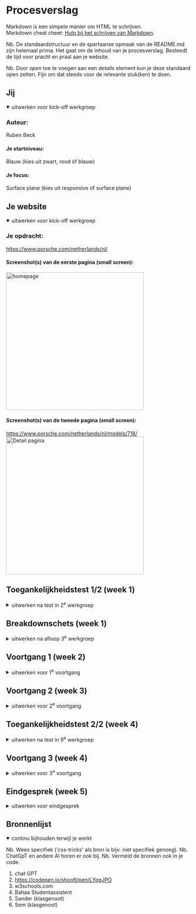 # Procesverslag
Markdown is een simpele manier om HTML te schrijven.  
Markdown cheat cheet: [Hulp bij het schrijven van Markdown](https://github.com/adam-p/markdown-here/wiki/Markdown-Cheatsheet).

Nb. De standaardstructuur en de spartaanse opmaak van de README.md zijn helemaal prima. Het gaat om de inhoud van je procesverslag. Besteedt de tijd voor pracht en praal aan je website.

Nb. Door *open* toe te voegen aan een *details* element kun je deze standaard open zetten. Fijn om dat steeds voor de relevante stuk(ken) te doen.





## Jij

<details open>
  <summary>uitwerken voor kick-off werkgroep</summary>

  ### Auteur:
  Ruben Beck

  #### Je startniveau:
  Blauw (kies uit zwart, rood óf blauw)

  #### Je focus:
 Surface plane (kies uit responsive óf surface plane)
 
</details>





## Je website

<details open>
  <summary>uitwerken voor kick-off werkgroep</summary>

  ### Je opdracht:
https://www.porsche.com/netherlands/nl/
  #### Screenshot(s) van de eerste pagina (small screen): 
   
  <img src="images/screenshot-porsche-pagina.png" width="375px" alt="homepage">

  #### Screenshot(s) van de tweede pagina (small screen):
https://www.porsche.com/netherlands/nl/models/718/
  <img src="images/screenshot-718page.jpg" width="375px" alt="Detail pagina">
 
</details>



## Toegankelijkheidstest 1/2 (week 1)

<details>
  <summary>uitwerken na test in 2<sup>e</sup> werkgroep</summary>

  ### Bevindingen
  Ik had nog erg weinig om te laten zien hier omdat ik erg druk was met adere vakken/ hers
</details>



## Breakdownschets (week 1)

<details>
  <summary>uitwerken na afloop 3<sup>e</sup> werkgroep</summary>

  ### de hele pagina: 
  <img src="readme-images/dummy-plaatje.jpg" width="375px" alt="breakdown van de hele pagina">

  ### dynamisch deel (bijv menu): 
  <img src="readme-images/dummy-plaatje.jpg" width="375px" alt="breakdown van een dynamisch deel">

  ### wellicht nog een dynamisch deel (bijv filter): 
  <img src="readme-images/dummy-plaatje.jpg" width="375px" alt="breakdown van nog een dynamisch deel">

</details>





## Voortgang 1 (week 2)

<details>
  <summary>uitwerken voor 1<sup>e</sup> voortgang</summary>

  ### Stand van zaken
Wat goed ging:
-html 
-begin van css


  ### Agenda voor meeting
  samen met je groepje opstellen


Ruben: Ik wou graag weten welke manieren ik kon gebruiken om mijn website responsiver te maken.
ziggy: info over svg foutmeldingen
Elisa: Persoonlijke html check
jake:-


  ### Verslag van meeting
  hier na afloop snel de uitkomsten van de meeting vastleggen

  - Flexbox gebruiken


</details>





## Voortgang 2 (week 3)

<details>
  <summary>uitwerken voor 2<sup>e</sup> voortgang</summary>

  ### Stand van zaken
  hier dit ging goed & dit was lastig (neem ook screenshots op van delen van je website en code)

  Wat goed ging was de juiste informatie vinden voor mijn website, wat minder goed ging was het gebruiken van SVG's.


  ### Agenda voor meeting
  samen met je groepje opstellen
Ruben: Ik wil graag begrijpen hoe ik gemakkelijk en svg voor een afbeelding kan zetten, ook wil ik en ruimte tussen me afbeeldingen weghalen
Ziggy: Info svg foutmelding en info over oneindig scrollen
Leon: schalen elementen. 


  ### Verslag van meeting
  hier na afloop snel de uitkomsten van de meeting vastleggen
- De afstand kan worden weggehaald door display: block; 
- ...

</details>





## Toegankelijkheidstest 2/2 (week 4)

<details>
  <summary>uitwerken na test in 9<sup>e</sup> werkgroep</summary>

  ### Bevindingen
  Lijst met je bevindingen die in de test naar voren kwamen (geef ook aan wat er verbeterd is): Ik was ziek deze les, wel heb ik gekeken naar wat mijn website toegankelijker zou kunnen maken, een handige oplopssing zou een Light/Dark/System mode kunnen zijn.  

</details>





## Voortgang 3 (week 4)

<details>
  <summary>uitwerken voor 3<sup>e</sup> voortgang</summary>

  ### Stand van zaken
 Wat goed ging was het beter begrijpen van me css en hoe ik het kon vormgeven in de stijl van de porsche website, wat minder goed ging was et implementeren van de JS


  ### Agenda voor meeting
  Ruben: ik wil graag meer informatie over waar in mijn pagina ik het makkelijkst javascript kan toepassen
  ziggy: Hoe kan ik en image en focus geven.
  jake:-
  Elisa:-



  ### Verslag van meeting
  hier na afloop snel de uitkomsten van de meeting vastleggen

  - carosel en menu is het beste voor de javaScript


</details>





## Eindgesprek (week 5)

<details>
  <summary>uitwerken voor eindgesprek</summary>

  ### Je uitkomst - karakteristiek screenshots:
  <img src="images/homepage-ruben.png" width="375px" alt="uitomst opdracht 1">
  <img src="images/detailpage-ruben.png" width="375px" alt="uitomst opdracht 1">


  ### Dit ging goed/Heb ik geleerd: 
 ik heb geleerd hoe ik aspecten van en website op de juiste manier moet positioneren zodat ze responsive werken, ook heb ik geleerd hoe je bepaalde stijlen van en bestaande website kan vinden en hiervan veel kan leren. Ik heb geleerd wat betere en semantischere manieren zijn van het schrijven van code zoals het gebruiken van roots.

  <img src="images/homepage-ruben.png" width="375px" alt="top">


  ### Dit was lastig/Is niet gelukt:
  Wat ik erg lastig vind/vond is javascript, dit is voor mij nog een aandachtspuntje. De functies die ik hiermee wou bereiken zijn bijna gelukt, alleen het menu op de detailpagina wil niet uitklappen.

  <img src="images/detailpage-ruben.png" width="375px" alt="bummer">
</details>





## Bronnenlijst

<details open>
  <summary>continu bijhouden terwijl je werkt</summary>

  Nb. Wees specifiek ('css-tricks' als bron is bijv. niet specifiek genoeg). 
  Nb. ChatGpT en andere AI horen er ook bij.
  Nb. Vermeld de bronnen ook in je code.

  1. chat GPT
  2. https://codepen.io/shooft/pen/LYqgJPO
  3. w3schools.com
  4. Bahaa Studentassistent
  5. Sander (klasgenoot)
  6. Sem (klasgenoot)

</details>